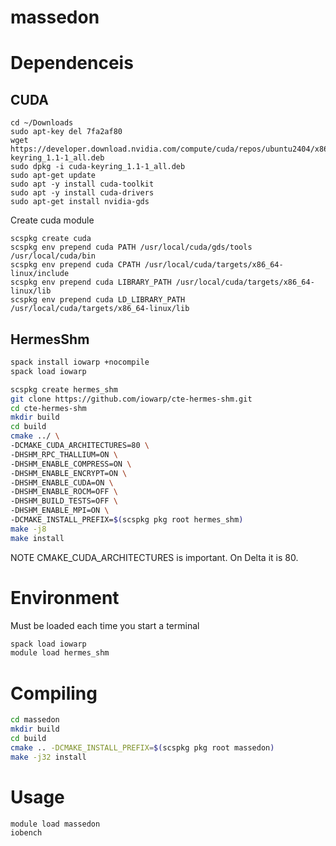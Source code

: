 # massedon

# Dependenceis

## CUDA
```
cd ~/Downloads
sudo apt-key del 7fa2af80
wget https://developer.download.nvidia.com/compute/cuda/repos/ubuntu2404/x86_64/cuda-keyring_1.1-1_all.deb
sudo dpkg -i cuda-keyring_1.1-1_all.deb
sudo apt-get update
sudo apt -y install cuda-toolkit
sudo apt -y install cuda-drivers
sudo apt-get install nvidia-gds
```

Create cuda module
```
scspkg create cuda
scspkg env prepend cuda PATH /usr/local/cuda/gds/tools /usr/local/cuda/bin
scspkg env prepend cuda CPATH /usr/local/cuda/targets/x86_64-linux/include
scspkg env prepend cuda LIBRARY_PATH /usr/local/cuda/targets/x86_64-linux/lib
scspkg env prepend cuda LD_LIBRARY_PATH /usr/local/cuda/targets/x86_64-linux/lib
```
## HermesShm

```bash
spack install iowarp +nocompile
spack load iowarp
```

```bash
scspkg create hermes_shm
git clone https://github.com/iowarp/cte-hermes-shm.git
cd cte-hermes-shm
mkdir build
cd build
cmake ../ \
-DCMAKE_CUDA_ARCHITECTURES=80 \
-DHSHM_RPC_THALLIUM=ON \
-DHSHM_ENABLE_COMPRESS=ON \
-DHSHM_ENABLE_ENCRYPT=ON \
-DHSHM_ENABLE_CUDA=ON \
-DHSHM_ENABLE_ROCM=OFF \
-DHSHM_BUILD_TESTS=OFF \
-DHSHM_ENABLE_MPI=ON \
-DCMAKE_INSTALL_PREFIX=$(scspkg pkg root hermes_shm)
make -j8
make install
```

NOTE CMAKE_CUDA_ARCHITECTURES is important. On Delta it is 80.

# Environment

Must be loaded each time you start a terminal
```bash
spack load iowarp
module load hermes_shm
```

# Compiling 

```bash
cd massedon
mkdir build
cd build
cmake .. -DCMAKE_INSTALL_PREFIX=$(scspkg pkg root massedon)
make -j32 install
```

# Usage
```bash
module load massedon
iobench
```
